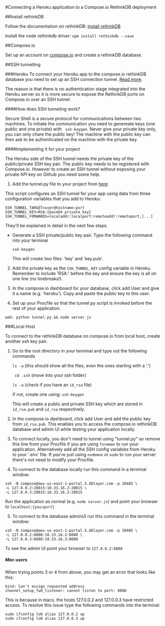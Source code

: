 #Connecting a Heroku application to a Compose.io RethinkDB deployment

##Install rethinkDB

Follow the documentation on rethinkDB: [install rethinkDB](http://rethinkdb.com/docs/install/)

Install the node rethinkdb driver: `npm install rethinkdb --save`

##Compose.io

Set up an account on [compose.io](https://www.compose.io/) and create a rethinkDB database.


##SSH tunnelling

###Heroku
To connect your Heroku app to the compose.io rethinkDB database you need to set up an SSH connection tunnel. [Read more](https://www.compose.io/articles/tunneling-from-heroku-to-compose-rethinkdb/).

The reason is that there is no authentication stage integrated into the Heroku server so it is more secure to expose the RethinkDB ports on Compose.io over an SSH tunnel.

####How does SSH tunneling work?

Secure Shell is a secure protocol for communications between two machines. To initiate the communication you need to genereate keys (one public and one private) with ``` ssh-keygen```. Never give your private key only, you can only chare the public key! The machine with the public key can then ask to be authenticated on the machine with the private key.

####Implementing it for your project

The Heroku side of the SSH tunnel needs the private key of the public/private SSH key pair.  The public key needs to be registered with Compose.io.  However to create an SSH tunnel without exposing your private API key on Github you need some help.

1. Add the tunnel.py file to your project from [here](https://github.com/fanout/leaderboard/blob/master/tunnel.py)

  This script configures an SSH tunnel for your app using data from three configuration variables that you add to Heroku:

  ```
  SSH_TUNNEL_TARGET=user@hostname:port
  SSH_TUNNEL_KEY=RSA:{base64 private key}
  SSH_TUNNEL_FORWARDS=localaddr:localport:remoteaddr:remoteport,[...]
  ```

  They'll be explained in detail in the next few steps.

* Generate a SSH private/public key pair. Type the following command into your terminal

  `ssh-keygen`

  This will create two files: 'key' and 'key.pub'.

2. Add the private key as the `SSH_TUNNEL_KEY` config variable in Heroku. Remember to include 'RSA:' before the key and ensure the key is all on one line (no linebreaks!).

3. In the compose.io dashboard for your database, click add User and give it a name (e.g. 'heroku'). Copy and paste the public key to this user.

4. Set up your Procfile so that the tunnel.py script is invoked before the rest of your application.

  `web: python tunnel.py && node server.js`


###Local Host

To connect to the rethinkDB database on compose.io from local host, create another ssh key pair.

1. Go to the root directory in your terminal and type out the following commands

      `ls -a`   (this should show all the files, even the ones starting with a '.')

      ` cd .ssh`   (move into your ssh folder)

      `ls -a`    (check if you have an `id_rsa` file)

      If not, create one using:
      `ssh-keygen`

      This will create a public and private SSH key which are stored in `id_rsa.pub` and `id_rsa` respectively.

2. In the compose.io dashboard, click add User and add the public key from `id_rsa.pub`. This enables you to access the compose.io rethinkDB database and admin UI while testing your application locally.

3. To connect locally, you don't need to tunnel using "tunnel.py" so remove this line from your Procfile if you are using `foreman` to run your application. Alternatively add all the SSH config variables from Heroku to your '.env' file. If you're just using `nodemon` or `node` to run your server there's not need to modify your Procfile.

4. To connect to the database locally run this command in a terminal window:

  ```
  ssh -N compose@aws-us-east-1-portal.5.dblayer.com -p 10485 \
  -L 127.0.0.2:28015:10.33.16.2:28015 \
  -L 127.0.0.3:28015:10.33.16.3:28015

  ```

  Run the application as normal (e.g. `node server.js`) and point your browser to `localhost:{yourport}`

5.  To connect to the database adminUI run this command in the terminal window:

  ```
  ssh -N compose@aws-us-east-1-portal.5.dblayer.com -p 10485 \
  -L 127.0.0.2:8080:10.33.16.2:8080 \
  -L 127.0.0.3:8080:10.33.16.3:8080

  ```

  To see the admin UI point your browser to `127.0.0.2:8080`

##### Mac users
When trying points 3 or 4 from above, you may get an error that looks like this:

```
bind: Can't assign requested address
channel_setup_fwd_listener: cannot listen to port: 8080
```
This is because in macs, the hosts 127.0.0.2 and 127.0.0.3 have restricted access. To resolve this issue type the following commands into the terminal:

```
sudo ifconfig lo0 alias 127.0.0.2 up
sudo ifconfig lo0 alias 127.0.0.3 up
```  
